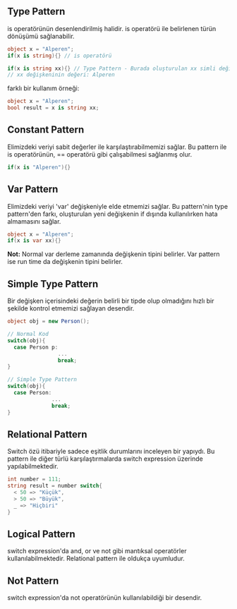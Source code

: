 
## Type Pattern
is operatörünün desenlendirilmiş halidir.
is operatörü ile belirlenen türün dönüşümü sağlanabilir.
```cs
object x = "Alperen";
if(x is string){} // is operatörü

if(x is string xx){} // Type Pattern - Burada oluşturulan xx simli değişkene if'in dışından da erişilebilir ama kullanırken hata alınır.
// xx değişkeninin değeri: Alperen
```

farklı bir kullanım örneği:
```cs
object x = "Alperen";
bool result = x is string xx;
```

## Constant Pattern
Elimizdeki veriyi sabit değerler ile karşılaştırabilmemizi sağlar. Bu pattern ile is operatörünün, == operatörü gibi 
çalışabilmesi sağlanmış olur.
```cs
if(x is "Alperen"){} 
```

## Var Pattern
Elimizdeki veriyi 'var' değişkeniyle elde etmemizi sağlar. Bu pattern'nin type pattern'den farkı, oluşturulan yeni
değişkenin if dışında kullanılırken hata almamasını sağlar.
```cs
object x = "Alperen";
if(x is var xx){}
```
**Not:** Normal var derleme zamanında değişkenin tipini belirler. Var pattern ise run time da değişkenin tipini belirler.

## Simple Type Pattern
Bir değişken içerisindeki değerin belirli bir tipde olup olmadığını hızlı bir şekilde kontrol etmemizi sağlayan desendir.
```cs
object obj = new Person();

// Normal Kod
switch(obj){ 
  case Person p:
                ...
                break;
} 

// Simple Type Pattern
switch(obj){
  case Person:
              ...
              break;
} 
```

## Relational Pattern
Switch özü itibariyle sadece eşitlik durumlarını inceleyen bir yapıydı. Bu pattern ile diğer
türlü karşılaştırmalarda switch expression üzerinde yapılabilmektedir.
```cs
int number = 111;
string result = number switch{
  < 50 => "Küçük",
  > 50 => "Büyük",
  _ => "Hiçbiri"
}
```

## Logical Pattern
switch expression'da and, or ve not gibi mantıksal operatörler kullanılabilmektedir. Relational pattern ile oldukça uyumludur.

## Not Pattern
switch expression'da not operatörünün kullanılabildiği bir desendir.




